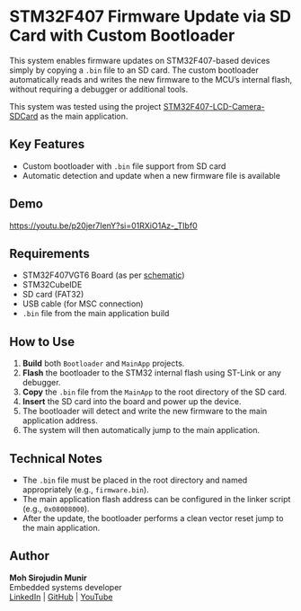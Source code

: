 # STM32F407 Firmware Update via SD Card with Custom Bootloader

This system enables firmware updates on STM32F407-based devices simply by copying a `.bin` file to an SD card. The custom bootloader automatically reads and writes the new firmware to the MCU’s internal flash, without requiring a debugger or additional tools.

This system was tested using the project [STM32F407-LCD-Camera-SDCard](https://github.com/sirojudinMunir/STM32F407-LCD-Camera-SDCard) as the main application.

## Key Features

- Custom bootloader with `.bin` file support from SD card
- Automatic detection and update when a new firmware file is available

## Demo

https://youtu.be/p20jer7IenY?si=01RXiO1Az-_TIbf0

## Requirements

- STM32F407VGT6 Board (as per [schematic](https://github.com/sirojudinMunir/STM32F407-LCD-Camera-SDCard/blob/master/STM32-CAM_schematics.pdf))
- STM32CubeIDE
- SD card (FAT32)
- USB cable (for MSC connection)
- `.bin` file from the main application build

## How to Use

1. **Build** both `Bootloader` and `MainApp` projects.
2. **Flash** the bootloader to the STM32 internal flash using ST-Link or any debugger.
3. **Copy** the `.bin` file from the `MainApp` to the root directory of the SD card.
4. **Insert** the SD card into the board and power up the device.
5. The bootloader will detect and write the new firmware to the main application address.
6. The system will then automatically jump to the main application.

## Technical Notes

- The `.bin` file must be placed in the root directory and named appropriately (e.g., `firmware.bin`).
- The main application flash address can be configured in the linker script (e.g., `0x08008000`).
- After the update, the bootloader performs a clean vector reset jump to the main application.

## Author

**Moh Sirojudin Munir**  
Embedded systems developer  
[LinkedIn](https://www.linkedin.com/in/moh-sirojudin-munir-3b01561b1) | [GitHub](https://github.com/sirojudinMunir) | [YouTube](https://www.youtube.com/@srj4555)
